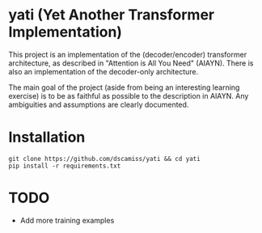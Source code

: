 # yati (Yet Another Transformer Implementation)

This project is an implementation of the (decoder/encoder) transformer
architecture, as described in "Attention is All You Need" (AIAYN).
There is also an implementation of the decoder-only architecture.

The main goal of the project (aside from being an interesting learning
exercise) is to be as faithful as possible to the description in AIAYN.
Any ambiguities and assumptions are clearly documented.

# Installation
```shell
git clone https://github.com/dscamiss/yati && cd yati
pip install -r requirements.txt
```

# TODO
- Add more training examples